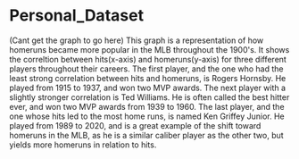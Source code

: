 # Personal_Dataset

(Cant get the graph to go here)
This graph is a representation of how homeruns became more popular in the MLB throughout the 1900's. It shows the correltion between hits(x-axis) and homeruns(y-axis) for three different players throughout their careers. The first player, and the one who had the least strong correlation between hits and homeruns, is Rogers Hornsby. He played from 1915 to 1937, and won two MVP awards. The next player with a slightly stronger correlation is Ted Williams. He is often called the best hitter ever, and won two MVP awards from 1939 to 1960. The last player, and the one whose hits led to the most home runs, is named Ken Griffey Junior. He played from 1989 to 2020, and is a great example of the shift toward homeruns in the MLB, as he is a similar caliber player as the other two, but yields more homeruns in relation to hits.
